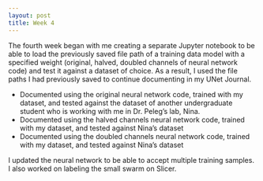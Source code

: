 ```yaml
---
layout: post
title: Week 4
---
```


The fourth week began with me creating a separate Jupyter notebook to be able to load the previously saved file path of a training data model with a specified weight (original, halved, doubled channels of neural network code) and test it against a dataset of choice. As a result, I used the file paths I had previously saved to continue documenting in my UNet Journal.
- Documented using the original neural network code, trained with my dataset, and tested against the dataset of another undergraduate student who is working with me in Dr. Peleg’s lab, Nina.
- Documented using the halved channels neural network code, trained with my dataset, and tested against Nina’s dataset
- Documented using the doubled channels neural network code, trained with my dataset, and tested against Nina’s dataset

I updated the neural network to be able to accept multiple training samples. I also worked on labeling the small swarm on Slicer.
